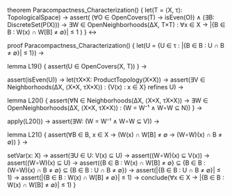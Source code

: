 theorem Paracompactness_Characterization() {
  let(T = ⟨X, τ⟩: TopologicalSpace) →
  assert(
    (∀O ∈ OpenCovers(T) → isEven(O)) ∧
    (∃B: DiscreteSet(P(X))) →
    ∃W ∈ OpenNeighborhoods(ΔX, T×T) : 
      ∀x ∈ X → |{B ∈ B : W(x) ∩ W[B] ≠ ∅}| ≤ 1
  )
} ↔

proof Paracompactness_Characterization() {
  let(U = {U ∈ τ : |{B ∈ B : U ∩ B ≠ ∅}| ≤ 1}) →
  
  lemma L19() {
    assert(U ∈ OpenCovers(X, T))
  } →
  
  assert(isEven(U)) →
  let(τX×X: ProductTopology(X×X)) →
  assert(∃V ∈ Neighborhoods(ΔX, ⟨X×X, τX×X⟩) : 
    {V(x) : x ∈ X} refines U) →
  
  lemma L20() {
    assert(∀N ∈ Neighborhoods(ΔX, ⟨X×X, τX×X⟩) →
      ∃W ∈ OpenNeighborhoods(ΔX, ⟨X×X, τX×X⟩) : 
        (W = W⁻¹ ∧ W∘W ⊆ N))
  } →
  
  apply(L20()) →
  assert(∃W: (W = W⁻¹ ∧ W∘W ⊆ V)) →
  
  lemma L21() {
    assert(∀B ∈ B, x ∈ X → 
      (W(x) ∩ W[B] ≠ ∅ → (W∘W)(x) ∩ B ≠ ∅))
  } →
  
  setVar(x: X) →
  assert(∃U ∈ U: V(x) ⊆ U) →
  assert((W∘W)(x) ⊆ V(x)) →
  assert((W∘W)(x) ⊆ U) →
  assert({B ∈ B : W(x) ∩ W[B] ≠ ∅} ⊆ 
         {B ∈ B : (W∘W)(x) ∩ B ≠ ∅} ⊆
         {B ∈ B : U ∩ B ≠ ∅}) →
  assert(|{B ∈ B : U ∩ B ≠ ∅}| ≤ 1) →
  assert(|{B ∈ B : W(x) ∩ W[B] ≠ ∅}| ≤ 1) →
  conclude(∀x ∈ X → |{B ∈ B : W(x) ∩ W[B] ≠ ∅}| ≤ 1)
}